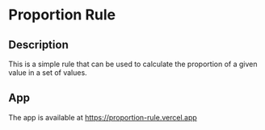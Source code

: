 # Proportion Rule

## Description

This is a simple rule that can be used to calculate the proportion of a given value in a set of values.

## App

The app is available at https://proportion-rule.vercel.app
